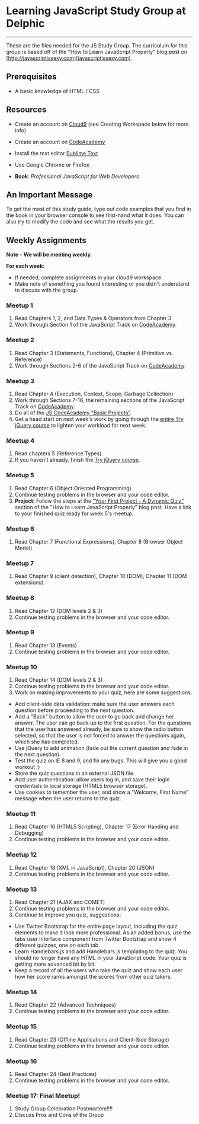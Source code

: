 # Learning JavaScript Study Group at Delphic
--------------------------------------------

These are the files needed for the JS Study Group. The curriculum for this group is based off of the "How to Learn JavaScript Properly" blog post on [http://javascriptissexy.com](javascriptissexy.com).

## Prerequisites

* A basic knowledge of HTML / CSS

## Resources

* Create an account on [Cloud9](https://c9.io/) (see Creating Workspace below for more info)
* Create an account on [CodeAcademy](http://www.codeacademy.com)
* Install the text editor [Sublime Text](http://www.sublimetext.com)
* Use Google Chrome or Firefox

* **Book**: *Professional JavaScript for Web Developers*

## An Important Message
To get the most of this study guide, type out code examples that you find in the book in your browser console to see first-hand what it does. You can also try to modify the code and see what the results you get.

## Weekly Assignments

**Note** - **We will be meeting weekly.**

**For each week:**
* If needed, complete assignments in your cloud9 workspace.
* Make note of something you found interesting or you didn't understand to discuss with the group.

### Meetup 1

1. Read Chapters 1, 2, and Data Types & Operators from Chapter 3
2. Work through Section 1 of the JavaScript Track on [CodeAcademy](http://www.codecademy.com/tracks/javascript).


### Meetup 2

1. Read Chapter 3 (Statements, Functions), Chapter 4 (Primitive vs. Reference)
2. Work through Sections 2-6 of the JavaScript Track on [CodeAcademy](http://www.codecademy.com/tracks/javascript).


### Meetup 3

1. Read Chapter 4 (Execution, Context, Scope, Garbage Collection)
3. Work through Sections 7-16, the remaining sections of the JavaScript Track on [CodeAcademy](http://www.codecademy.com/tracks/javascript).
4. Do all of the [JS CodeAcademy "Basic Projects"](http://www.codecademy.com/tracks/javascript).
5. Get a head start on next week's work by going through the [entire Try jQuery course](http://try.jquery.com/) to lighten your workload for next week.


### Meetup 4

1. Read chapters 5 (Reference Types).
2. If you haven't already, finish the [Try jQuery course](http://try.jquery.com/).


### Meetup 5

1. Read Chapter 6 (Object Oriented Programming)
2. Continue testing problems in the browser and your code editor.
3. **Project:** Follow the steps at the ["Your First Project - A Dynamic Quiz"](http://javascriptissexy.com/how-to-learn-javascript-properly/#Your_First_ProjectA_Dynamic_Quiz) section of the "How to Learn JavaScript Properly" blog post. Have a link to your finished quiz ready for week 5's meetup.


### Meetup 6

1. Read Chapter 7 (Functional Expressions), Chapter 8 (Browser Object Model)


### Meetup 7

1. Read Chapter 9 (client detection), Chapter 10 (DOM), Chapter 11 (DOM extensions)


### Meetup 8

1. Read Chapter 12 (DOM levels 2 & 3)
2. Continue testing problems in the browser and your code editor.


### Meetup 9

1. Read Chapter 13 (Events)
2. Continue testing problems in the browser and your code editor.


### Meetup 10

1. Read Chapter 14 (DOM levels 2 & 3)
2. Continue testing problems in the browser and your code editor.
3. Work on making improvements to your quiz, here are some suggestions:

* Add client-side data validation: make sure the user answers each question before proceeding to the next question.
* Add a "Back" button to allow the user to go back and change her answer. The user can go back up to the first question. For the questions that the user has answered already, be sure to show the radio button selected, so that the user is not forced to answer the questions again, which she has completed.
* Use jQuery to add animation (fade out the current question and fade in the next question).
* Test the quiz on IE 8 and 9, and fix any bugs. This will give you a good workout ;)
* Store the quiz questions in an external JSON file.
* Add user authentication: allow users log in, and save their login credentials to local storage (HTML5 browser storage).
* Use cookies to remember the user, and show a "Welcome, First Name" message when the user returns to the quiz.


### Meetup 11

1. Read Chapter 16 (HTML5 Scripting), Chapter 17 (Error Handing and Debugging)
2. Continue testing problems in the browser and your code editor.


### Meetup 12

1. Read Chapter 18 (XML in JavaScript), Chapter 20 (JSON)
2. Continue testing problems in the browser and your code editor.


### Meetup 13

1. Read Chapter 21 (AJAX and COMET)
2. Continue testing problems in the browser and your code editor.
3. Continue to improve you quiz, suggestions:

* Use Twitter Bootstrap for the entire page layout, including the quiz elements to make it look more professional. As an added bonus, use the tabs user interface component from Twitter Bootstrap and show 4 different quizzes, one on each tab.
* Learn Handlebars.js and add Handlebars.js templating to the quiz. You should no longer have any HTML in your JavaScript code. Your quiz is getting more advanced bit by bit.
* Keep a record of all the users who take the quiz and show each user how her score ranks amongst the scores from other quiz takers.


### Meetup 14

1. Read Chapter 22 (Advanced Techniques)
2. Continue testing problems in the browser and your code editor.


### Meetup 15

1. Read Chapter 23 (Offline Applications and Client-Side Storage)
2. Continue testing problems in the browser and your code editor.


### Meetup 16

1. Read Chapter 24 (Best Practices)
2. Continue testing problems in the browser and your code editor.


### Meetup 17: Final Meetup!

1. Study Group Celebration Postmortem!!!!
2. Discuss Pros and Cons of the Group

